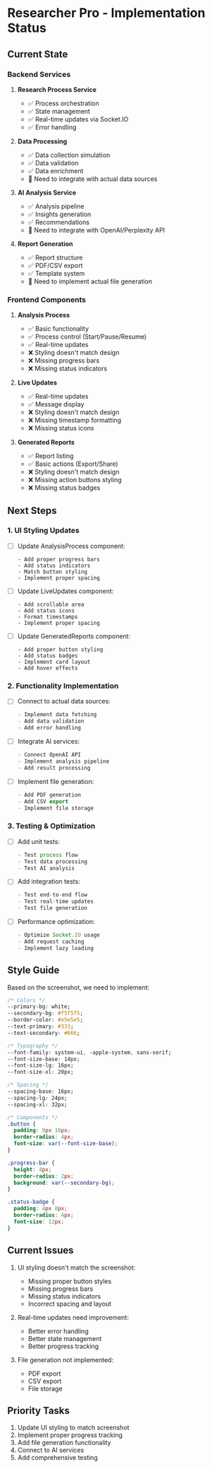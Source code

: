 # Researcher Pro - Implementation Status

## Current State

### Backend Services
1. **Research Process Service**
   - ✅ Process orchestration
   - ✅ State management
   - ✅ Real-time updates via Socket.IO
   - ✅ Error handling

2. **Data Processing**
   - ✅ Data collection simulation
   - ✅ Data validation
   - ✅ Data enrichment
   - 🔄 Need to integrate with actual data sources

3. **AI Analysis Service**
   - ✅ Analysis pipeline
   - ✅ Insights generation
   - ✅ Recommendations
   - 🔄 Need to integrate with OpenAI/Perplexity API

4. **Report Generation**
   - ✅ Report structure
   - ✅ PDF/CSV export
   - ✅ Template system
   - 🔄 Need to implement actual file generation

### Frontend Components
1. **Analysis Process**
   - ✅ Basic functionality
   - ✅ Process control (Start/Pause/Resume)
   - ✅ Real-time updates
   - ❌ Styling doesn't match design
   - ❌ Missing progress bars
   - ❌ Missing status indicators

2. **Live Updates**
   - ✅ Real-time updates
   - ✅ Message display
   - ❌ Styling doesn't match design
   - ❌ Missing timestamp formatting
   - ❌ Missing status icons

3. **Generated Reports**
   - ✅ Report listing
   - ✅ Basic actions (Export/Share)
   - ❌ Styling doesn't match design
   - ❌ Missing action buttons styling
   - ❌ Missing status badges

## Next Steps

### 1. UI Styling Updates
- [ ] Update AnalysisProcess component:
  ```tsx
  - Add proper progress bars
  - Add status indicators
  - Match button styling
  - Implement proper spacing
  ```

- [ ] Update LiveUpdates component:
  ```tsx
  - Add scrollable area
  - Add status icons
  - Format timestamps
  - Implement proper spacing
  ```

- [ ] Update GeneratedReports component:
  ```tsx
  - Add proper button styling
  - Add status badges
  - Implement card layout
  - Add hover effects
  ```

### 2. Functionality Implementation
- [ ] Connect to actual data sources:
  ```typescript
  - Implement data fetching
  - Add data validation
  - Add error handling
  ```

- [ ] Integrate AI services:
  ```typescript
  - Connect OpenAI API
  - Implement analysis pipeline
  - Add result processing
  ```

- [ ] Implement file generation:
  ```typescript
  - Add PDF generation
  - Add CSV export
  - Implement file storage
  ```

### 3. Testing & Optimization
- [ ] Add unit tests:
  ```typescript
  - Test process flow
  - Test data processing
  - Test AI analysis
  ```

- [ ] Add integration tests:
  ```typescript
  - Test end-to-end flow
  - Test real-time updates
  - Test file generation
  ```

- [ ] Performance optimization:
  ```typescript
  - Optimize Socket.IO usage
  - Add request caching
  - Implement lazy loading
  ```

## Style Guide
Based on the screenshot, we need to implement:

```css
/* Colors */
--primary-bg: white;
--secondary-bg: #f5f5f5;
--border-color: #e5e5e5;
--text-primary: #333;
--text-secondary: #666;

/* Typography */
--font-family: system-ui, -apple-system, sans-serif;
--font-size-base: 14px;
--font-size-lg: 16px;
--font-size-xl: 20px;

/* Spacing */
--spacing-base: 16px;
--spacing-lg: 24px;
--spacing-xl: 32px;

/* Components */
.button {
  padding: 8px 16px;
  border-radius: 4px;
  font-size: var(--font-size-base);
}

.progress-bar {
  height: 4px;
  border-radius: 2px;
  background: var(--secondary-bg);
}

.status-badge {
  padding: 4px 8px;
  border-radius: 4px;
  font-size: 12px;
}
```

## Current Issues
1. UI styling doesn't match the screenshot:
   - Missing proper button styles
   - Missing progress bars
   - Missing status indicators
   - Incorrect spacing and layout

2. Real-time updates need improvement:
   - Better error handling
   - Better state management
   - Better progress tracking

3. File generation not implemented:
   - PDF export
   - CSV export
   - File storage

## Priority Tasks
1. Update UI styling to match screenshot
2. Implement proper progress tracking
3. Add file generation functionality
4. Connect to AI services
5. Add comprehensive testing
